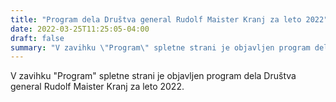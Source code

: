 ```yaml
---
title: "Program dela Društva general Rudolf Maister Kranj za leto 2022" 
date: 2022-03-25T11:25:05-04:00
draft: false
summary: "V zavihku \"Program\" spletne strani je objavljen program dela Društva general Rudolf Maister Kranj za leto 2022."
---
```


V zavihku "Program" spletne strani je objavljen program dela Društva general Rudolf Maister Kranj za leto 2022.